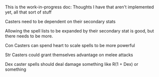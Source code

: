 This is the work-in-progress doc: Thoughts I have that aren't implemented yet, all that sort of stuff


Casters need to be dependent on their secondary stats

Allowing the spell lists to be expanded by their secondary stat is good, but there needs to be more.

Con Casters can spend heart to scale spells to be more powerful

Str Casters could grant themselves advantage on melee attacks

Dex caster spells should deal damage something like R(1 + Dex) or something